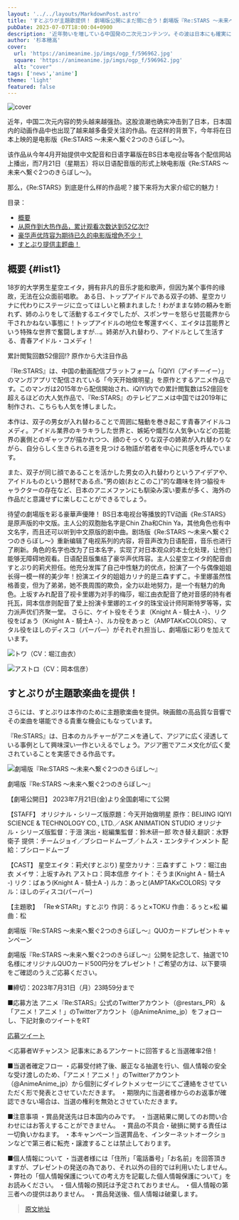 ```yaml
---
layout: '../../layouts/MarkdownPost.astro'
title: 'すとぷりが主題歌提供！ 劇場版公開にまだ間に合う！劇場版『Re:STARS ～未来へ繋ぐ2つのきらぼし～』入門！'
pubDate: 2023-07-07T18:00:04+0900
description: '近年勢いを増している中国発の二次元コンテンツ。その波は日本にも確実に押し寄せてきており、アニメ作品でも日本国内で話題となる作品が増加傾向にあります。そんな中、今年日本で劇場公開されるのが劇場版『Re:STARS ～未来へ繋ぐ2つのきらぼし～』です。'
author: '杉本穂高'
cover:
  url: 'https://animeanime.jp/imgs/ogp_f/596962.jpg'
  square: 'https://animeanime.jp/imgs/ogp_f/596962.jpg'
  alt: "cover"
tags: ['news','anime']
theme: 'light'
featured: false
---
```


![cover](https://animeanime.jp/imgs/ogp_f/596962.jpg)

近年，中国二次元内容的势头越来越强劲。这股浪潮也确实冲击到了日本，日本国内的动画作品中也出现了越来越多备受关注的作品。在这样的背景下，今年将在日本上映的是电影版《Re:STARS ～未来へ繋ぐ2つのきらぼし～》。

该作品从今年4月开始提供中文配音和日语字幕版在BS日本电视台等各个配信网站上播出，而7月21日（星期五）将以日语配音版的形式上映电影版《Re:STARS ～未来へ繋ぐ2つのきらぼし～》。

那么，《Re:STARS》到底是什么样的作品呢？接下来将为大家介绍它的魅力！

目录：
- [概要](#list1)
- [从原作到大热作品，累计观看次数达到52亿次⁉](#list2)
- [豪华声优阵容为期待已久的电影版增色不少！](#list3)
- [すとぷり提供主题曲！](#list4)

## 概要 {#list1}

18岁的大学男生星空エイタ，拥有非凡的音乐才能和歌声，但因为某个事件的缘故，无法在公众面前唱歌。
ある日、トップアイドルである双子の姉、星空カリナに代わりにステージに立ってほしいと頼まれました！わがままな姉の頼みを断れず、姉のふりをして活動するエイタでしたが、スポンサーを怒らせ芸能界から干されかねない事態に！トップアイドルの地位を奪還すべく、エイタは芸能界という特殊な世界で奮闘しますが…。姉弟が入れ替わり、アイドルとして生活する、青春アイドル・コメディ！

累計閲覧回数52億回⁉ 原作から大注目作品

『Re:STARS』は、中国の動画配信プラットフォーム「iQIYI（アイチーイー）」のマンガアプリで配信されている「今天开始做明星」を原作とするアニメ作品です。このマンガは2015年から配信開始され、iQIYI内での累計閲覧数は52億回を超えるほどの大人気作品で、『Re:STARS』のテレビアニメは中国では2019年に制作され、こちらも人気を博しました。

本作は、双子の男女が入れ替わることで周囲に騒動を巻き起こす青春アイドルコメディ。アイドル業界のキラキラした世界と、嫉妬や熾烈な人気争いなどの芸能界の裏側とのギャップが描かれつつ、顔のそっくりな双子の姉弟が入れ替わりながら、自分らしく生きられる道を見つける物語が若者を中心に共感を呼んでいます。

また、双子が同じ顔であることを活かした男女の入れ替わりというアイデアや、アイドルものという題材である点、”男の娘(おとこのこ)”的な趣味を持つ脇役キャラクターの存在など、日本のアニメファンにも馴染み深い要素が多く、海外の作品だと意識せずに楽しむことができるでしょう。

待望の劇場版を彩る豪華声優陣！
BS日本电视台等播放的TV动画《Re:STARS》是原声版的中文版。主人公的双胞胎名字是Chin Zha和Chin Ya，其他角色也有中文名字，而且还可以听到中文原版的剧中曲。剧场版《Re:STARS ～未来へ繋ぐ2つのきらぼし～》重新编辑了电视系列的内容，将音声改为日语配音，音乐也进行了刷新。角色的名字也改为了日本名字，实现了对日本观众的本土化处理，让他们能够无障碍地观看。日语配音版集结了豪华声优阵容。主人公星空エイタ的配音由すとぷり的莉犬担任。他充分发挥了自己中性魅力的优点，扮演了一个与偶像姐姐长得一模一样的美少年！扮演エイタ的姐姐カリナ的是三森すずこ。卡里娜虽然性格善变，但为了弟弟，她不畏周围的欺负，全力以赴地努力，是一个有魅力的角色。上坂すみれ配音了视卡里娜为对手的梅莎，堀江由衣配音了绝对音感的持有者托瓦，岡本信彦则配音了爱上扮演卡里娜的エイタ的珠宝设计师阿斯特罗等等，实力派声优们齐聚一堂。
さらに、ケイト役をそうま（Knight A - 騎士A -）、リク役をばぁう（Knight A - 騎士A -）、ルカ役をあっと（AMPTAKxCOLORS）、マタル役をほしのディスコ（パーパ―）がそれぞれ担当し、劇場版に彩りを加えています。

![トワ（CV：堀江由衣）](https://animeanime.jp/imgs/zoom/594514.png)

![アストロ（CV：岡本信彦）](https://animeanime.jp/imgs/zoom/594516.png)

## すとぷりが主題歌楽曲を提供！

さらには、すとぷりは本作のために主題歌楽曲を提供。映画館の高品質な音響でその楽曲を堪能できる貴重な機会にもなっています。

『Re:STARS』は、日本のカルチャーがアニメを通して、アジアに広く浸透している事例として興味深い一作といえるでしょう。アジア圏でアニメ文化が広く愛されていることを実感できる作品です。

![劇場版『Re:STARS ～未来へ繋ぐ2つのきらぼし～』](https://animeanime.jp/imgs/zoom/594511.jpg)

劇場版『Re:STARS ～未来へ繋ぐ2つのきらぼし～』

【劇場公開日】
2023年7月21日(金)より全国劇場にて公開

【STAFF】
オリジナル・シリーズ版原題：今天开始做明星
原作：BEIJING IQIYI SCIENCE & TECHNOLOGY CO., LTD.／ASK ANIMATION STUDIO
オリジナル・シリーズ版監督：于沺
演出・総編集監督：鈴木研一郎
吹き替え翻訳：水野衛子
提供：チームジョイ／ブシロードムーブ／トムス・エンタテインメント
配給：ブシロードムーブ

【CAST】
星空エイタ：莉犬(すとぷり)
星空カリナ：三森すずこ
トワ：堀江由衣
メイサ：上坂すみれ
アストロ：岡本信彦
ケイト：そうま(Knight A - 騎士A -)
リク：ばぁう(Knight A - 騎士A -)
ルカ：あっと(AMPTAKxCOLORS)
マタル：ほしのディスコ(パーパー)

【主題歌】
「Re☆STARt」すとぷり
作詞：るぅと×TOKU
作曲：るぅと×松
編曲：松

劇場版『Re:STARS ～未来へ繋ぐ2つのきらぼし～』QUOカードプレゼントキャンペーン

劇場版『Re:STARS ～未来へ繋ぐ2つのきらぼし～』公開を記念して、抽選で10名様にオリジナルQUOカード500円分をプレゼント！ご希望の方は、以下要項をご確認のうえご応募ください。

■締切：2023年7月31日（月）23時59分まで

■応募方法
アニメ『Re:STARS』公式のTwitterアカウント（@restars_PR）＆「アニメ！アニメ！」のTwitterアカウント（@AnimeAnime_jp）をフォローし、下記対象のツイートをRT

[応募ツイート](https://twitter.com/AnimeAnime_jp/status/1674704828650455041?s=20)

＜応募者Wチャンス＞
記事末にあるアンケートに回答すると当選確率2倍！

■当選者確定フロー
・応募受付終了後、厳正なる抽選を行い、個人情報の安全な受け渡しのため、「アニメ！アニメ！」のTwitterアカウント（@AnimeAnime_jp）から個別にダイレクトメッセージにてご連絡をさせていただく形で発表とさせていただきます。
・期限内に当選者様からのお返事が確認できない場合は、当選の権利を無効とさせていただきます。

■注意事項
・賞品発送先は日本国内のみです。
・当選結果に関してのお問い合わせにはお答えすることができません。
・賞品の不具合・破損に関する責任は一切負いかねます。
・本キャンペーン当選賞品を、インターネットオークションなどで第三者に転売・譲渡することは禁止しております。

■個人情報について
・当選者様には「住所」「電話番号」「お名前」を回答頂きますが、プレゼントの発送の為であり、それ以外の目的では利用いたしません。
・弊社の「個人情報保護についての考え方を記載した個人情報保護について」をお読みください。
・個人情報の預託は予定されておりません。
・個人情報の第三者への提供はありません。
・賞品発送後、個人情報は破棄します。

>[原文地址](https://animeanime.jp/article/2023/07/07/78430.html)  